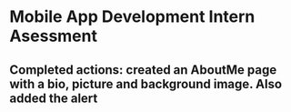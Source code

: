 # Mobile App Development Intern Asessment

## Completed actions: created an AboutMe page with a bio, picture and background image. Also added the alert